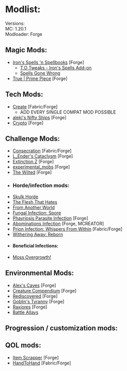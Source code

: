 # Modlist:
Versions: <br>
MC: 1.20.1 <br>
Modloader: Forge <br>

## Magic Mods:
- [Iron's Spells 'n Spellbooks](https://modrinth.com/mod/irons-spells-n-spellbooks) [Forge]
  - [T.O Tweaks - Iron's Spells Add-on](https://modrinth.com/mod/to-tweaks-irons-spells)
  - [Spells Gone Wrong](https://modrinth.com/mod/spells-gone-wrong)
- [True | Prime Piece](https://www.curseforge.com/minecraft/mc-mods/true-prime-piece) [Forge]

## Tech Mods:
- [Create](https://modrinth.com/mod/create) [Fabric/Forge]
  - ADD EVERY SINGLE COMPAT MOD POSSIBLE
- [aleki's Nifty Ships](https://modrinth.com/mod/alekiships) [Forge]
- [Crypto](https://modrinth.com/mod/crypto/gallery) [Forge]

## Challenge Mods:
- [Consecration](https://www.curseforge.com/minecraft/mc-mods/consecration) [Fabric/Forge]
- [L_Ender's Cataclysm](https://modrinth.com/mod/l_enders-cataclysm) [Forge]
- [Extinction Z](https://www.curseforge.com/minecraft/mc-mods/extinction-z) [Forge]
- [experimental_mobs](https://www.curseforge.com/minecraft/mc-mods/experimental-mobs) [Forge]
- [The Wilted](https://www.curseforge.com/minecraft/mc-mods/the-root-of-fear) [Forge]
- ### Horde/infection mods:
- [Skulk Horde](https://modrinth.com/mod/sculk-horde)
- [The Flesh That Hates](https://modrinth.com/mod/tfth)
- [From Another World](https://modrinth.com/mod/from-another-world)
- [Fungal Infection: Spore](https://modrinth.com/mod/fungal-infectionspore)
- [Phayriosis Parasite Infection](https://www.curseforge.com/minecraft/mc-mods/phayriosis-parasite-infection) [Forge]
- [Abominations Infection](https://www.curseforge.com/minecraft/mc-mods/abominationsinfection) [Forge, MCREATOR]
- [Prion Infection: Whispers From Within](https://www.curseforge.com/minecraft/mc-mods/prioninfection) [Fabric/Forge]
- [Withering Away: Reborn](https://www.curseforge.com/minecraft/mc-mods/withering-away-reborn)
- #### Beneficial Infections:
- [Moss Overgrowth!](https://www.curseforge.com/minecraft/mc-mods/moss-overgrowth)

## Environmental Mods:
- [Alex's Caves](https://modrinth.com/mod/alexs-caves) [Forge]
- [Creature Compendium](https://modrinth.com/mod/creature-compendium) [Forge]
- [Rediscovered](https://modrinth.com/mod/rediscovered) [Forge]
- [Goblin's Tyranny](https://www.curseforge.com/minecraft/mc-mods/goblins-tyranny) [Forge]
- [Raxiores](https://www.curseforge.com/minecraft/mc-mods/raxiores-dinosaur-mode) [Forge]
- [Battle Allays](https://www.curseforge.com/minecraft/mc-mods/battle-allays)

## Progression / customization mods:

## QOL mods:
- [Item Scrapper](https://www.curseforge.com/minecraft/mc-mods/item-scrapper) [Forge]
- [HandToHand](https://modrinth.com/mod/handtohand) [Fabric/Forge]

